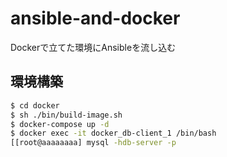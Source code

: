 # ansible-and-docker
Dockerで立てた環境にAnsibleを流し込む

## 環境構築
```bash
$ cd docker
$ sh ./bin/build-image.sh
$ docker-compose up -d
$ docker exec -it docker_db-client_1 /bin/bash
[[root@aaaaaaaa] mysql -hdb-server -p

```
 
